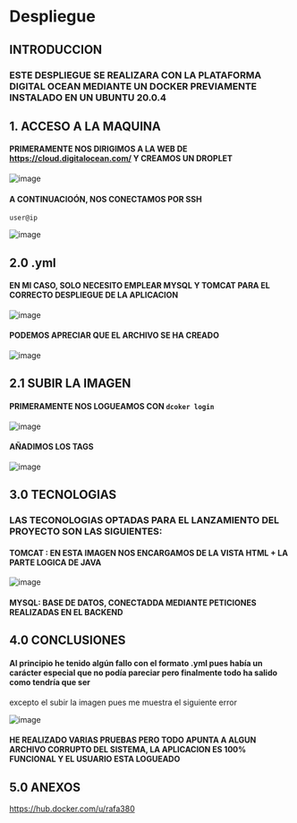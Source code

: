 # Despliegue

## INTRODUCCION
### ESTE DESPLIEGUE SE REALIZARA CON LA PLATAFORMA DIGITAL OCEAN MEDIANTE UN DOCKER PREVIAMENTE INSTALADO EN UN UBUNTU 20.0.4

## 1. ACCESO A LA MAQUINA
#### PRIMERAMENTE NOS DIRIGIMOS A LA WEB DE https://cloud.digitalocean.com/ Y CREAMOS UN DROPLET
![image](https://user-images.githubusercontent.com/91564342/172449141-557bf829-62b5-4189-9c83-1fe23420c9b9.png)

#### A CONTINUACIOÓN, NOS CONECTAMOS POR SSH
<code>user@ip</code>

![image](https://user-images.githubusercontent.com/91564342/172449344-d331749c-a3ea-430d-898e-d9e6208bf749.png)

## 2.0 .yml

#### EN MI CASO, SOLO NECESITO EMPLEAR MYSQL Y TOMCAT PARA EL CORRECTO DESPLIEGUE DE LA APLICACION
![image](https://user-images.githubusercontent.com/91564342/172461128-6f93c89c-f78b-499f-b076-f9a62a82f691.png)

#### PODEMOS APRECIAR QUE EL ARCHIVO SE HA CREADO
![image](https://user-images.githubusercontent.com/91564342/172461784-76954582-2974-4578-940c-5466c6913185.png)

## 2.1 SUBIR LA IMAGEN

#### PRIMERAMENTE NOS LOGUEAMOS CON <code>dcoker login</code>

![image](https://user-images.githubusercontent.com/91564342/172463326-72956535-aab3-4276-952f-5e5f8e7240c0.png)

#### AÑADIMOS LOS TAGS 

![image](https://user-images.githubusercontent.com/91564342/172465005-aa63b39b-e978-4eaf-88f3-575ca6c6546a.png)


## 3.0 TECNOLOGIAS

### LAS TECONOLOGIAS OPTADAS PARA EL LANZAMIENTO DEL PROYECTO SON LAS SIGUIENTES:

#### TOMCAT : EN ESTA IMAGEN NOS ENCARGAMOS DE LA  VISTA HTML +  LA PARTE LOGICA DE JAVA

![image](https://user-images.githubusercontent.com/91564342/172461917-5c3653b5-35f4-4d50-99c9-6a79d5d51a1e.png)


#### MYSQL: BASE DE DATOS, CONECTADDA MEDIANTE PETICIONES REALIZADAS EN EL BACKEND

## 4.0 CONCLUSIONES

#### Al principio he tenido algún fallo con el formato .yml pues había un carácter especial que no podía pareciar pero finalmente todo ha salido como tendría que ser
excepto el subir la imagen pues me muestra el siguiente error

![image](https://user-images.githubusercontent.com/91564342/172466201-a91a9f6d-e8db-41d1-a897-6fcae54785bd.png)

#### HE REALIZADO VARIAS PRUEBAS PERO TODO APUNTA A ALGUN ARCHIVO CORRUPTO DEL SISTEMA, LA APLICACION ES 100% FUNCIONAL Y EL USUARIO ESTA LOGUEADO


## 5.0 ANEXOS

https://hub.docker.com/u/rafa380



